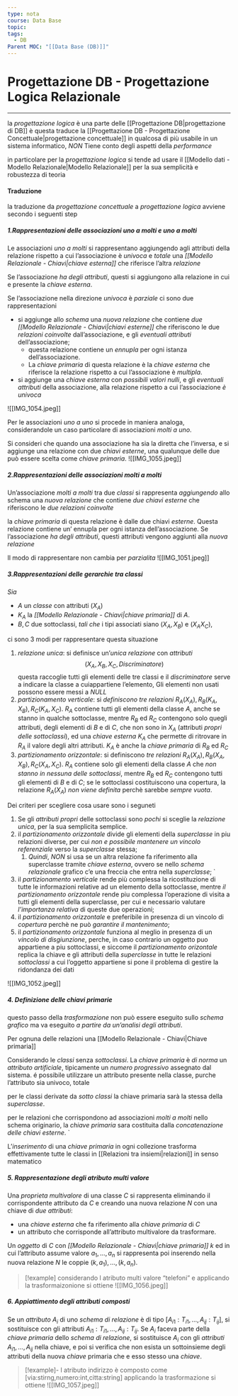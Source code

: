 ```yaml
---
type: nota
course: Data Base
topic: 
tags:
  - DB
Parent MOC: "[[Data Base (DB)]]"
---
```


# Progettazione DB - Progettazione Logica Relazionale
---
la _progettazione logica_ è una parte delle [[Progettazione DB|progettazione di DB]] è questa traduce la [[Progettazione DB - Progettazione Concettuale|progettazione concettuale]] in qualcosa di più usabile in un sistema informatico, _NON_ Tiene conto degli aspetti della _performance_

in particolare per la _progettazione logica_ si tende ad usare il [[Modello dati - Modello Relazionale|Modello Relazionale]] per la sua semplicità e robustezza di teoria


#### Traduzione
la traduzione da _progettazione concettuale_ a _progettazione logica_ avviene secondo i seguenti step

##### 1.Rappresentazioni delle associazioni uno a molti e uno a molti
Le associazioni _uno a molti_ si rappresentano aggiungendo agli attributi della relazione rispetto a cui l’associazione è _univoca_ e _totale_ una _[[Modello Relazionale - Chiavi|chiave esterna]]_ che riferisce l’altra _relazione_

Se l’associazione _ha degli attributi_, questi si aggiungono alla relazione in cui e presente la _chiave esterna_. 

Se l’associazione nella direzione _univoca_ è _parziale_ ci sono due rappresentazioni 
-  si aggiunge allo _schema_ una _nuova relazione_ che contiene _due [[Modello Relazionale - Chiavi|chiavi esterne]]_ che riferiscono le due _relazioni coinvolte_ dall’associazione, e gli _eventuali attributi_ dell’associazione; 
	- questa relazione contiene un _ennupla_ per ogni istanza dell’associazione.
	- La _chiave primaria_ di questa relazione è la _chiave esterna_ che riferisce la relazione rispetto a cui l’associazione è _multipla_. 
- si aggiunge una _chiave esterna_ con _possibili valori nulli_, e gli _eventuali attributi_ della associazione, alla relazione rispetto a cui l’associazione _è univoca_

![[IMG_1054.jpeg]]

Per le associazioni _uno a uno_ si procede in maniera analoga, considerandole un caso
particolare di associazioni _molti a uno_.

Si consideri che quando una associazione ha
sia la diretta che l’inversa, e si aggiunge una relazione con due _chiavi esterne_, una
qualunque delle due può essere scelta come _chiave primaria_. 
![[IMG_1055.jpeg]]

##### 2.Rappresentazioni delle associazioni molti a molti
Un’associazione _molti a molti_ tra due _classi_ si rappresenta _aggiungendo_ allo schema
una _nuova relazione_ che contiene _due chiavi esterne_ che riferiscono le _due relazioni coinvolte_

la _chiave primaria_ di questa relazione è dalle due chiavi _esterne_.
Questa relazione contiene un’ ennupla per ogni istanza dell’associazione.
Se l’associazione _ha degli attributi_, questi attributi vengono aggiunti alla _nuova relazione_

Il modo di rappresentare non cambia per _parzialita_
![[IMG_1051.jpeg]]
##### 3.Rappresentazioni delle gerarchie tra classi
_Sia_  
- $A$ un _classe_ con attributi $(X_{A})$ 
- $K_A$ la _[[Modello Relazionale - Chiavi|chiave primaria]]_ di $A$.
-  $B,C$ due sottoclassi, _tali che_ i tipi associati siano $(X_A,X_B)$ e $(X_AX_C)$, 

ci sono 3 modi per rappresentare questa situazione 
1. _relazione unica_: si definisce un’_unica relazione_ con _attributi_$$(X_A, X_B, X_C, Discriminatore)$$questa raccoglie tutti gli elementi delle tre classi e il _discriminatore_ serve a indicare la classe a cuiappartiene l’elemento, Gli elementi non usati possono essere messi a _NULL_
2. _partizionamento verticale_: si _definiscono tre relazioni_ $R_A(X_A),R_B(K_A, X_B),R_C(K_A,X_C)$. $R_A$ contiene tutti gli elementi della classe $A$, anche se stanno in qualche sottoclasse, mentre $R_B$ ed $R_C$ contengono solo quegli attributi, degli elementi di $B$ e di $C$, che non sono in $X_A$ (attributi _propri delle sottoclassi_), ed una _chiave esterna_ $K_A$ che permette di ritrovare in $R_A$ il valore degli altri attributi. $K_A$ è anche la _chiave primaria_ di $R_B$ ed $R_C$
3. _partizionamento orizzontale_: si definiscono _tre relazioni_ $R_A(X_A), R_B(X_A,X_B), R_C(X_A, X_C)$. $R_A$ contiene solo gli elementi della classe $A$ che _non stanno in nessuna delle sottoclassi_, mentre $R_B$ ed $R_C$ contengono tutti gli elementi di $B$ e di $C$; se le sottoclassi costituiscono una copertura, la relazione $R_A(X_A)$ _non viene definita_ perchè sarebbe _sempre vuota_.

Dei criteri per scegliere cosa usare sono i seguneti
1. Se gli _attributi propri_ delle sottoclassi sono _pochi_ si sceglie la _relazione unica_, per la sua semplicita semplice.
2. il _partizionamento orizzontale_ divide gli elementi della _superclasse_ in piu relazioni diverse, per cui _non e possibile mantenere un vincolo referenziale_ verso la _superclasse_ stessa; 
	1. _Quindi_, _NON_ si usa se un altra relazione fa riferimento alla superclasse tramite _chiave esterna_, ovvero se nello _schema relazionale_ grafico c’e una freccia che entra nella _superclasse_; `
3. il _partizionamento verticale_ rende più complessa la ricostituzione di tutte le informazioni relative ad un elemento della sottoclasse, mentre _il partizionamento orizzontale_ rende piu complessa l’operazione di visita a tutti gli elementi della superclasse, per cui e necessario valutare _l’importanza relativa_ di queste due operazioni;
4. il _partizionamento orizzontale_ e preferibile in presenza di un vincolo di _copertura_ perchè ne può _garantire il mantenimento_; 
5. il _partizionamento orizzontale_ funziona al meglio in presenza di un _vincolo di disgiunzione_, perche, in caso contrario un oggetto puo appartiene a piu sottoclassi, e siccome il _partizionamento orizontale_ replica la chiave e gli attributi della _superclasse_ in tutte le relazioni _sottoclassi_ a cui l’oggetto appartiene si pone il problema di gestire la ridondanza dei dati 

![[IMG_1052.jpeg]]
##### 4. Definizione delle chiavi primarie
questo passo della _trasformazione_ non può essere eseguito sullo _schema grafico_ ma va eseguito _a partire da un’analisi degli attributi_.

Per ognuna delle relazioni una [[Modello Relazionale - Chiavi|Chiave primaria]]

Considerando le _classi_ senza _sottoclassi_. 
La _chiave primaria_ è _di norma_ un _attributo artificiale_, tipicamente un _numero progressivo_ assegnato dal sistema.
é possibile utilizzare un attributo presente nella classe, purche l’attributo sia univoco, totale  

per le classi derivate da _sotto classi_  la chiave primaria sarà la stessa della _superclasse_. 

per le relazioni che corrispondono ad associazioni _molti a molti_ nello schema originario, la _chiave primaria_ sara costituita dalla _concatenazione delle chiavi esterne_. `

L’_inserimento_ di una _chiave primaria_ in ogni collezione trasforma effettivamente tutte le classi in [[Relazioni tra insiemi|relazioni]] in senso matematico
##### 5. Rappresentazione degli atributo multi valore
Una _proprieta multivalore_ di una classe  $C$ si rappresenta eliminando il corrispondente attributo da $C$ e creando una nuova relazione $N$ con una chiave di _due attributi_: 
- una _chiave esterna_ che fa riferimento alla _chiave primaria_ di $C$ 
-  un attributo che corrisponde all’attributo multivalore da trasformare.
 
Un _oggetto_ di $C$ con _[[Modello Relazionale - Chiavi|chiave primaria]]_
$k$ ed in cui l’attributo assume valore $a_1, \dots , a_n$ si rappresenta poi inserendo nella nuova relazione $N$ le coppie $(k, a_1), \dots ,(k, a_n)$.

>[!example]
>considerando l atributo multi valore “telefoni” e applicando la trasformaizonione si ottiene ![[IMG_1056.jpeg]]
##### 6. Appiattimento degli attributi composti 
Se un _attributo_ $A_i$ di uno _schema di relazione_ è di tipo $[A_{i1} : T_{i1}, \dots , A_{ij} : T_{ij}]$, si sostituisce con gli attributi $A_{i1} : T_{i1}, \dots , A_{ij} : T_{ij}$. Se $A_i$ faceva parte della _chiave primaria_ dello _schema di relazione_, si sostituisce $A_i$ con gli _attributi_ $A_{i1}, \dots , A_{ij}$ nella chiave, e poi si verifica che non esista un sottoinsieme degli attributi della nuova _chiave_
primaria che e esso stesso una _chiave_. 


>[!example]-
>l atributo indirizzo è composto come [via:stirng,numero:int,citta:string]
>applicando la trasformazione si ottiene ![[IMG_1057.jpeg]]